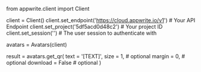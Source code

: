 from appwrite.client import Client

client = Client()
client.set_endpoint('https://cloud.appwrite.io/v1') # Your API Endpoint
client.set_project('5df5acd0d48c2') # Your project ID
client.set_session('') # The user session to authenticate with

avatars = Avatars(client)

result = avatars.get_qr(
    text = '[TEXT]',
    size = 1, # optional
    margin = 0, # optional
    download = False # optional
)
